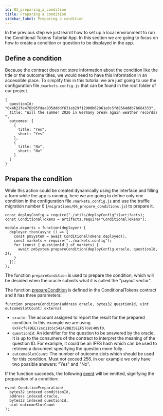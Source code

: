 ```yaml
---
id: 03_preparing_a_condition
title: Preparing a condition
sidebar_label: Preparing a condition
---
```


In the previous step we just learnt how to set up a local environment to run the Conditional Tokens Tutorial App. In this section we are going to focus on how to create a condition or question to be displayed in the app.

## Define a condition

Because the contract does not store information about the condition like the title or the outcome titles, we would need to have this information in an accessible place. To simplify this in this tutorial we are just going to use the configuration file `/markets.config.js` that can be found in the root folder of our project.
```
{
  questionId: "0x4b22fe478b95fdaa835ddddf631ab29f12900b62061e0c5fd8564ddb7b684333",
  title: "Will the summer 2020 in Germany break again weather records? ",
  outcomes: [
    {
      title: "Yes",
      short: "Yes"
    },
    {
      title: "No",
      short: "No"
    }
  ]
}
```

## Prepare the condition

While this action could be created dynamically using the interface and filling a form while the app is running, here we are going to define only one condition in the configuration file `/markets.config.js` and use the truffle migration number 6 (`/migrations/06_prepare_conditions.js`) to prepare it.
```
const deployConfig = require("./utils/deployConfig")(artifacts);
const ConditionalTokens = artifacts.require("ConditionalTokens");

module.exports = function(deployer) {
  deployer.then(async () => {
    const pmSystem = await ConditionalTokens.deployed();
    const markets = require("../markets.config");
    for (const { questionId } of markets) {
      await pmSystem.prepareCondition(deployConfig.oracle, questionId, 2);
    }
  });
};
```

The function `prepareCondition` is used to prepare the condition, which will be decided when the oracle submits what it is called the "payout vector".

The function [prepareCondition](https://github.com/gnosis/conditional-tokens-contracts/blob/master/contracts/ConditionalTokens.sol#L65) is defined in the ConditionalTokens contract and it has three parameters:
```
function prepareCondition(address oracle, bytes32 questionId, uint outcomeSlotCount) external
```
- `oracle`: The account assigned to report the result for the prepared condition. In this example we are using `0xFFcf8FDEE72ac11b5c542428B35EEF5769C409f0`.
- `questionId`: An identifier for the question to be answered by the oracle. It is up to the consumers of the contract to interpret the meaning of the question ID. For example, it could be an IPFS hash which can be used to retrieve a document specifying the question more fully.
- `outcomeSlotCount`: The number of outcome slots which should be used for this condition. Must not exceed 256. In our example we only have two possible answers: "Yes" and "No".

If the function succeeds, the following [event](https://github.com/gnosis/conditional-tokens-contracts/blob/master/contracts/ConditionalTokens.sol#L13) will be emitted, signifying the preparation of a condition:

```
event ConditionPreparation(
  bytes32 indexed conditionId,
  address indexed oracle,
  bytes32 indexed questionId,
  uint outcomeSlotCount
);
```
